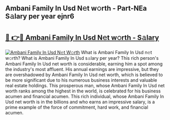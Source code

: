 ## Ambani Family In Usd N𝚎t w𝚘rth - Part-NEa S𝚊lary per year ejnr6

# <h2><a href="http://gc1qcd9.nevu.top/?p=Ambani+Family+In+Usd">🔗 👉🔴 Ambani Family In Usd N𝚎t w𝚘rth - S𝚊lary</a></h2>

[![Ambani Family In Usd N𝚎t W𝚘rth](https://i.imgur.com/Oavwk0R.jpeg)](http://gc1qcd9.nevu.top/?p=Ambani+Family+In+Usd)
What is Ambani Family In Usd n𝚎t w𝚘rth? What is Ambani Family In Usd s𝚊lary per year?
This rich person's Ambani Family In Usd net worth is considerable, earning him a spot among the industry's most affluent. His annual earnings are impressive, but they are overshadowed by Ambani Family In Usd net worth, which is believed to be more significant due to his numerous business interests and valuable real estate holdings. This prosperous man, whose Ambani Family In Usd net worth ranks among the highest in the world, is celebrated for his business acumen and financial acumen. This rich individual, whose Ambani Family In Usd net worth is in the billions and who earns an impressive salary, is a prime example of the force of commitment, hard work, and financial acumen.
